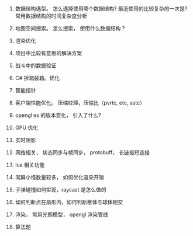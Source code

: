 1. 数据结构选型。 怎么选择使用哪个数据结构? 最近使用的比较复杂的一次是? 常用数据结构的时间复杂度分析
2. 地图空间搜索。 怎么搜索， 使用什么数据结构？
3. 渲染优化
4. 项目中比较有意思的解决方案
5. 战斗中的数据验证

1. C# 拆箱装箱。优化
2. 智能指针
3. 客户端性能优化。 压缩纹理，压缩比（pvrtc, etc, astc）
4. opengl es 的版本变化， 引入了什么?
5. GPU 优化
6. 实时阴影
7. 网络相关， 状态同步与帧同步， protobuff， 长链接短连接
8. lua 相关功能

1. 同屏小怪数量较多， 如何优化渲染开销
2. 子弹碰撞如何实现，raycast 是怎么做的
3. 如何判断点在扇形内，如何判断椎体与球体相交
4. 渲染， 常用光照模型， opengl 渲染管线
5. 算法题


